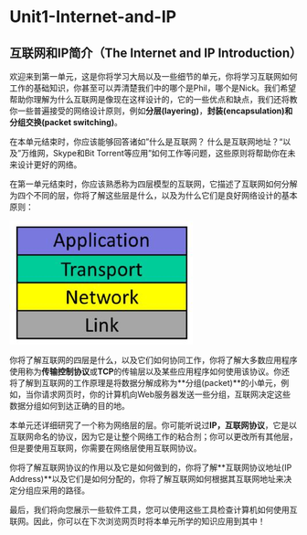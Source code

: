 # Unit1-Internet-and-IP

## 互联网和IP简介（The Internet and IP Introduction）

欢迎来到第一单元，这是你将学习大局以及一些细节的单元，你将学习互联网如何工作的基础知识，你甚至可以弄清楚我们中的哪个是Phil，哪个是Nick。我们希望帮助你理解为什么互联网是像现在这样设计的，它的一些优点和缺点，我们还将教你一些普遍接受的网络设计原则，例如**分层(layering)**，**封装(encapsulation)**和**分组交换(packet switching)**。

在本单元结束时，你应该能够回答诸如”什么是互联网？ 什么是互联网地址？“以及”万维网，Skype和Bit Torrent等应用”如何工作等问题，这些原则将帮助你在未来设计更好的网络。

在第一单元结束时，你应该熟悉称为四层模型的互联网，它描述了互联网如何分解为四个不同的层，你将了解这些层是什么，以及为什么它们是良好网络设计的基本原则：

![](../.gitbook/Unit1-Internet-and-IP/1.jpg)

你将了解互联网的四层是什么，以及它们如何协同工作，你将了解大多数应用程序使用称为**传输控制协议**或**TCP**的传输层以及某些应用程序如何使用该协议。你还将了解到互联网的工作原理是将数据分解成称为**分组(packet)**的小单元，例如，当你请求网页时，你的计算机向Web服务器发送一些分组，互联网决定这些数据分组如何到达正确的目的地。

本单元还详细研究了一个称为网络层的层。你可能听说过**IP，互联网协议**，它是以互联网命名的协议，因为它是让整个网络工作的粘合剂；你可以更改所有其他层，但是要使用互联网，你需要在网络层使用互联网协议。

你将了解互联网协议的作用以及它是如何做到的，你将了解**互联网协议地址(IP Address)**以及它们是如何分配的，你将了解互联网如何根据其互联网地址来决定分组应采用的路径。

最后，我们将向您展示一些软件工具，您可以使用这些工具检查计算机如何使用互联网。因此，你可以在下次浏览网页时将本单元所学的知识应用到其中！